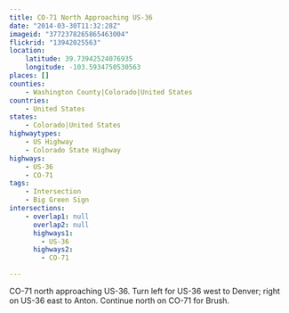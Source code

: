 ```yaml
---
title: CO-71 North Approaching US-36
date: "2014-03-30T11:32:28Z"
imageid: "3772378265865463004"
flickrid: "13942025563"
location:
    latitude: 39.73942524076935
    longitude: -103.5934750530563
places: []
counties:
    - Washington County|Colorado|United States
countries:
    - United States
states:
    - Colorado|United States
highwaytypes:
    - US Highway
    - Colorado State Highway
highways:
    - US-36
    - CO-71
tags:
    - Intersection
    - Big Green Sign
intersections:
    - overlap1: null
      overlap2: null
      highways1:
        - US-36
      highways2:
        - CO-71

---
```

CO-71 north approaching US-36.  Turn left for US-36 west to Denver; right on US-36 east to Anton.  Continue north on CO-71 for Brush.